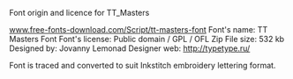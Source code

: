 Font origin and licence for TT_Masters 

www.free-fonts-download.com/Script/tt-masters-font
Font's name: TT Masters Font
Font's license: Public domain / GPL / OFL
Zip File size: 532 kb
Designed by: Jovanny Lemonad
Designer web: http://typetype.ru/

Font is traced and converted to suit Inkstitch embroidery lettering format. 



